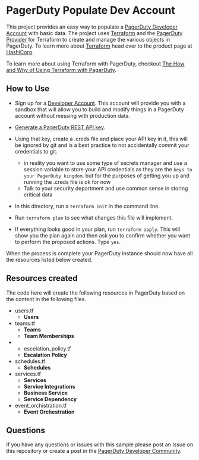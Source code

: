 # PagerDuty Populate Dev Account
This project provides an easy way to populate a [PagerDuty Developer Account](https://developer.pagerduty.com/sign-up/) with basic data. The project uses [Terraform](https://www.terraform.io/) and the [PagerDuty Provider](https://registry.terraform.io/providers/PagerDuty/pagerduty/latest/docs) for Terraform to create and manage the various objects in PagerDuty. To learn more about [Terraform](https://www.terraform.io/) head over to the product page at [HashiCorp](https://www.hashicorp.com/).

To learn more about using Terraform with PagerDuty, checkout [The How and Why of Using Terraform with PagerDuty](https://www.pagerduty.com/eng/how-why-terraform/).

## How to Use
- Sign up for a [Developer Account](https://developer.pagerduty.com/sign-up/). This account will provide you with a sandbox that will allow you to build and modify things in a PagerDuty account without messing with production data.
- [Generate a PagerDuty REST API key](https://support.pagerduty.com/docs/generating-api-keys).
- Using that key, create a .creds file and place your API key in it, this will be ignored by git and is a best practice to not accidentally commit your credentials to git. 
  - in reality you want to use some type of secrets manager and use a session variable to store your API credentials as they are the `keys to your PagerDuty kingdom`.  but for the purposes of getting you up and running the .creds file is ok for now
  - Talk to your security department and use common sense in storing critical data


- In this directory, run a `terraform init` in the command line.
- Run `terraform plan` to see what changes this file will implement. 
- If everything looks good in your plan, run `terraform apply`. This will show you the plan again and then ask you to confirm whether you want to perform the proposed actions. Type `yes`. 

When the process is complete your PagerDuty instance should now have all the resources listed below created.

## Resources created
The code here will create the following resources in PagerDuty based on the content in the following files. 

- users.tf
  - **Users**
- teams.tf
  - **Teams**
  - **Team Memberships**
- - escelation_policy.tf
  - **Escalation Policy**
- schedules.tf
  - **Schedules**
- services.tf
  - **Services**
  - **Service Integrations**
  - **Business Service**
  - **Service Dependency**
- event_orchistration.tf
  - **Event Orchestration**
  
## Questions
If you have any questions or issues with this sample please post an Issue on this repository or create a post in the [PagerDuty Developer Community](https://community.pagerduty.com/forum/c/developer).